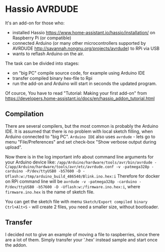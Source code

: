 # Hassio AVRDUDE

It's an add-on for those who:
* installed Hassio https://www.home-assistant.io/hassio/installation/ on Raspberry Pi (or compatible)
* connected Arduino (or many other microcontrollers supported by AVRDUDE http://savannah.nongnu.org/projects/avrdude) to RPi via USB
* wants to reflash Arduino on the air.

The task can be divided into stages:
* on "big PC" compile source code, for example using Arduino IDE
* transfer compiled binary hex-file to Rpi
* run the add-on and Arduino will start in seconds the updated program.

Of cource, You have to read "Tutorial: Making your first add-on" from https://developers.home-assistant.io/docs/en/hassio_addon_tutorial.html

## Compilation
There are several compilers, but the most common is probably the Arduino IDE. It is assumed that there is no problem with local sketch filling, when Arduino connected to "big PC". `Arduino IDE` also uses `avrdude` - lets go to menu "File/Preferences" and set check-box "Show verbose output during upload". 

Now there is in the log important info about command line arguments for your Arduino device like:
`/app/Arduino/hardware/tools/avr/bin/avrdude -C/app/Arduino/hardware/tools/avr/etc/avrdude.conf -v -patmega328p -carduino -P/dev/ttyUSB0 -b57600 -D -Uflash:w:/tmp/arduino_build_486540/Blink.ino.hex:i`
Therefore for docker on RPi command line will be `avrdude -v -patmega328p -carduino -P/dev/ttyUSB0 -b57600 -D -Uflash:w:/firmware.ino.hex:i`, where `firmware.ino.hex` is the name of sketch file.

You can get the sketch file with menu `Sketch/Export compiled binary Ctrl+Alt+S` - will create 2 files, you need a smaller size, without bootloader.

## Transfer
I decided not to give an example of moving a file to raspberries, since there are a lot of them. Simply transfer your '.hex' instead sample and start once the addon.
